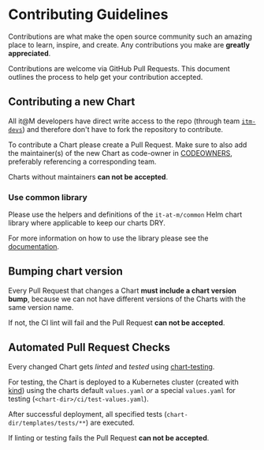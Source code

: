 # Contributing Guidelines

Contributions are what make the open source community such an amazing place to learn, inspire, and create. Any contributions you make are **greatly appreciated**.

Contributions are welcome via GitHub Pull Requests. This document outlines the process to help get your contribution accepted.

## Contributing a new Chart

All it@M developers have direct write access to the repo (through team [`itm-devs`](https://github.com/orgs/it-at-m/teams/itm-devs)) and therefore don't have to fork the repository to contribute.

To contribute a Chart please create a Pull Request. Make sure to also add the maintainer(s) of the new Chart as code-owner in [CODEOWNERS](.github/CODEOWNERS), preferably referencing a corresponding team.

Charts without maintainers **can not be accepted**.

### Use common library

Please use the helpers and definitions of the `it-at-m/common` Helm chart library where applicable to keep our charts DRY.

For more information on how to use the library please see the [documentation](charts/common/README.md).

## Bumping chart version

Every Pull Request that changes a Chart **must include a chart version bump**, because we can not have different versions of the Charts with the same version name.

If not, the CI lint will fail and the Pull Request **can not be accepted**.

## Automated Pull Request Checks

Every changed Chart gets _linted_ and _tested_ using [chart-testing](https://github.com/helm/chart-testing).

For testing, the Chart is deployed to a Kubernetes cluster (created with [kind](https://kind.sigs.k8s.io/)) using the charts default `values.yaml` _or_ a special `values.yaml` for testing (`<chart-dir>/ci/test-values.yaml`).

After successful deployment, all specified tests (`chart-dir/templates/tests/**`) are executed.

If linting or testing fails the Pull Request **can not be accepted**.
